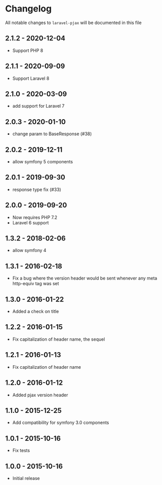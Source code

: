 # Changelog

All notable changes to `laravel-pjax` will be documented in this file

## 2.1.2 - 2020-12-04

- Support PHP 8

## 2.1.1 - 2020-09-09

- Support Laravel 8

## 2.1.0 - 2020-03-09

- add support for Laravel 7

## 2.0.3 - 2020-01-10

- change param to BaseResponse (#38)

## 2.0.2 - 2019-12-11
- allow symfony 5 components

## 2.0.1 - 2019-09-30
- response type fix (#33)

## 2.0.0 - 2019-09-20
- Now requires PHP 7.2
- Laravel 6 support

## 1.3.2 - 2018-02-06
- allow symfony 4

## 1.3.1 - 2016-02-18
- Fix a bug where the version header would be sent whenever any meta http-equiv tag was set

## 1.3.0 - 2016-01-22
- Added a check on title

## 1.2.2 - 2016-01-15
- Fix capitalization of header name, the sequel

## 1.2.1 - 2016-01-13
- Fix capitalization of header name

## 1.2.0 - 2016-01-12
- Added pjax version header 

## 1.1.0 - 2015-12-25
- Add compatibility for symfony 3.0 components

## 1.0.1 - 2015-10-16
- Fix tests

## 1.0.0 - 2015-10-16
- Initial release

